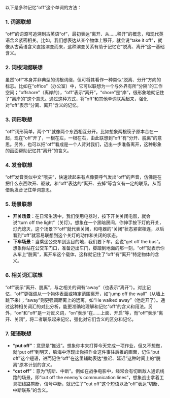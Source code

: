 以下是多种记忆“off”这个单词的方法：

### 1. 词源联想
“off”的词源可追溯到古英语“of”，最初表达“离开、从……移开”的概念，和现代英语含义紧密相关。比如，我们想表达从某个物体上移开，就会说“take it off”，就像从古英语含义直接演变而来，这种演变关系有助于记忆它“脱离、离开”这一基础含义。

### 2. 词根词缀联想
虽然“off”本身并非典型的词根词缀，但可将其看作一种类似“脱离、分开”方向的标志。比如在“office”（办公室）中，它可以联想为一个与外界有所“分隔”的工作空间；“offshore”（离岸的），“off”表示“离开”，“shore”是“岸”，很形象地就记住了“离岸的”这个意思。通过这种方式，将“off”和其他单词联系起来，强化对“off”表示“分离、离开”含义的记忆。

### 3. 词形联想
“off”词形简单，两个“f”就像两个东西相互分开。比如想象两根筷子原本合在一起，现在“off”开了，一根在左，一根在右，由此联想到“off”有“分开、脱离”的意思。另外，也可以把“off”看成是一个人背对我们，迈出一步准备离开，这种形象的画面帮助记忆其“离开”的含义。

### 4. 发音联想
“off”发音类似中文“哦夫”，快速读起来有点像要呼气发出“off”的声音，仿佛是在把什么东西吹开、驱散，和“off”表达的“离开、去掉”等含义有一定的联系，从而借助发音记住单词意思。

### 5. 场景联想
- **开关场景**：在日常生活中，我们使用电器时，按下开关关闭电器，就会说“turn off the light”（关灯）。想象在一个黑暗房间，你伸手按下灯的开关，灯光熄灭，这个场景下“off”就代表关闭，和电器的“关闭”状态紧密相连，以后看到“off”就容易联想到这个关灯的动作和关闭的状态。
 - **下车场景**：当乘坐公交车到达目的地，我们要下车，会说“get off the bus”。想象你站在公交车门口，准备迈出车门，脚踏到地面的那一刻，“off”就表示你从车上“脱离”，离开车这个载体，这样就记住了“off”有“离开”特定物体的含义。

### 6. 相关词汇联想
“off”表示“离开、脱离”，与之相关的词有“away”（也表示“离开”）。对比记忆，“off”更强调从一个物体表面或特定范围离开，如“jump off the wall”（从墙上跳下来）；“away”则更强调距离上的远离，如“He walked away”（他走开了）。通过这种相关词汇的对比分析，能更准确地理解和记忆“off”的含义和用法。另外，“on”和“off”是一对反义词，“on”表示“在……上面、开启”等，而“off”表示“离开、关闭”，将二者联系起来记忆，强化对它们含义的区分和记忆。

### 7. 短语联想
 - **“put off”**：意思是“推迟”。想象你本来打算今天完成一项作业，但又不想做，就“put off”到明天，脑海中浮现出你把作业这件事往后推的画面，记住“put off”这个短语，进而记住“off”在这里辅助表达“推迟、延迟”这种时间上的“脱离”原本计划的含义。
 - **“cut off”**：意为“切断、中断”。例如在战争电影中，经常会有切断敌人通讯线路的场景，即“cut off the enemy's communication lines”，想象战士拿着工具把线路剪断，信号中断，就记住了“cut off”这个短语以及“off”表达“切断、中断联系”的含义。 